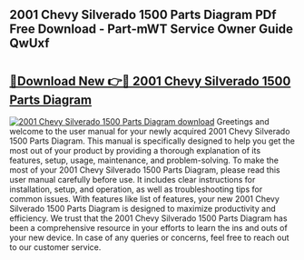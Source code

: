 ## 2001 Chevy Silverado 1500 Parts Diagram PDf Free Download - Part-mWT Service Owner Guide QwUxf

# <h2><a href="http://dfq9yh.blite.top/?on=2001+Chevy+Silverado+1500+Parts+Diagram">🔗Download New 👉🔴 2001 Chevy Silverado 1500 Parts Diagram</a></h2>

[![2001 Chevy Silverado 1500 Parts Diagram download](https://i.imgur.com/lujVjoI.png)](http://dfq9yh.blite.top/?on=2001+Chevy+Silverado+1500+Parts+Diagram)
Greetings and welcome to the user manual for your newly acquired 2001 Chevy Silverado 1500 Parts Diagram. This manual is specifically designed to help you get the most out of your product by providing a thorough explanation of its features, setup, usage, maintenance, and problem-solving. To make the most of your 2001 Chevy Silverado 1500 Parts Diagram, please read this user manual carefully before use. It includes clear instructions for installation, setup, and operation, as well as troubleshooting tips for common issues. With features like list of features, your new 2001 Chevy Silverado 1500 Parts Diagram is designed to maximize productivity and efficiency. We trust that the 2001 Chevy Silverado 1500 Parts Diagram has been a comprehensive resource in your efforts to learn the ins and outs of your new device. In case of any queries or concerns, feel free to reach out to our customer service.
